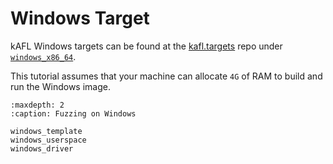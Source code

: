 # Windows Target

kAFL Windows targets can be found at the [kafl.targets](https://github.com/IntelLabs/kafl.targets) repo under [`windows_x86_64`](https://github.com/IntelLabs/kafl.targets/tree/master/windows_x86_64).

This tutorial assumes that your machine can allocate `4G` of RAM to build and run the Windows image.

```{toctree}
:maxdepth: 2
:caption: Fuzzing on Windows

windows_template
windows_userspace
windows_driver
```

